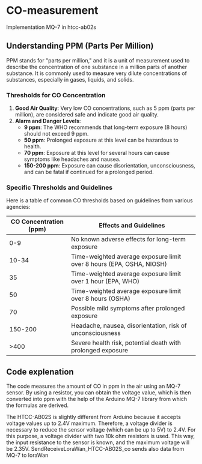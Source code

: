 # CO-measurement
Implementation MQ-7 in htcc-ab02s
##  Understanding PPM (Parts Per Million)

PPM stands for "parts per million," and it is a unit of measurement used to describe the concentration of one substance in a million parts of another substance. It is commonly used to measure very dilute concentrations of substances, especially in gases, liquids, and solids.

### Thresholds for CO Concentration

1. **Good Air Quality**: Very low CO concentrations, such as 5 ppm (parts per million), are considered safe and indicate good air quality.
2. **Alarm and Danger Levels**:
   - **9 ppm**: The WHO recommends that long-term exposure (8 hours) should not exceed 9 ppm.
   - **50 ppm**: Prolonged exposure at this level can be hazardous to health.
   - **70 ppm**: Exposure at this level for several hours can cause symptoms like headaches and nausea.
   - **150-200 ppm**: Exposure can cause disorientation, unconsciousness, and can be fatal if continued for a prolonged period.

### Specific Thresholds and Guidelines

Here is a table of common CO thresholds based on guidelines from various agencies:

| CO Concentration (ppm)      | Effects and Guidelines                                                         |
|-----------------------------|--------------------------------------------------------------------------------|
| 0-9                         | No known adverse effects for long-term exposure                                 |
| 10-34                       | Time-weighted average exposure limit over 8 hours (EPA, OSHA, NIOSH)            |
| 35                          | Time-weighted average exposure limit over 1 hour (EPA, WHO)                     |
| 50                          | Time-weighted average exposure limit over 8 hours (OSHA)                        |
| 70                          | Possible mild symptoms after prolonged exposure                                 |
| 150-200                     | Headache, nausea, disorientation, risk of unconsciousness                       |
| >400                        | Severe health risk, potential death with prolonged exposure                     |

## Code explenation
The code measures the amount of CO in ppm in the air using an MQ-7 sensor. By using a resistor, you can obtain the voltage value, which is then converted into ppm with the help of the Arduino MQ-7 library from which the formulas are derived.

The HTCC-AB02S is slightly different from Arduino because it accepts voltage values up to 2.4V maximum. Therefore, a voltage divider is necessary to reduce the sensor voltage (which can be up to 5V) to 2.4V. For this purpose, a voltage divider with two 10k ohm resistors is used. This way, the input resistance to the sensor is known, and the maximum voltage will be 2.35V.
SendReceiveLoraWan_HTCC-AB02S_co sends also data from MQ-7 to loraWan
